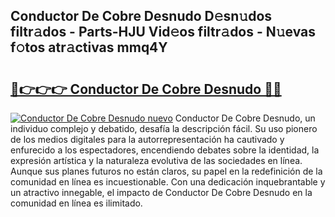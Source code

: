 ## Conductor De Cobre Desnudo D𝚎sn𝚞dos filtr𝚊dos - Parts-HJU Vid𝚎os filtr𝚊dos - N𝚞evas f𝚘tos atr𝚊ctivas mmq4Y

# <h2><a href="http://mb0s6ou.tromn.icu/?c=Conductor+De+Cobre+Desnudo">🔗👉👉👉 Conductor De Cobre Desnudo 🔗🔗</a></h2>

[![Conductor De Cobre Desnudo nuevo](https://i.imgur.com/pEAQMta.gif)](http://mb0s6ou.tromn.icu/?c=Conductor+De+Cobre+Desnudo)
Conductor De Cobre Desnudo, un individuo complejo y debatido, desafía la descripción fácil. Su uso pionero de los medios digitales para la autorrepresentación ha cautivado y enfurecido a los espectadores, encendiendo debates sobre la identidad, la expresión artística y la naturaleza evolutiva de las sociedades en línea. Aunque sus planes futuros no están claros, su papel en la redefinición de la comunidad en línea es incuestionable. Con una dedicación inquebrantable y un atractivo innegable, el impacto de Conductor De Cobre Desnudo en la comunidad en línea es ilimitado.
